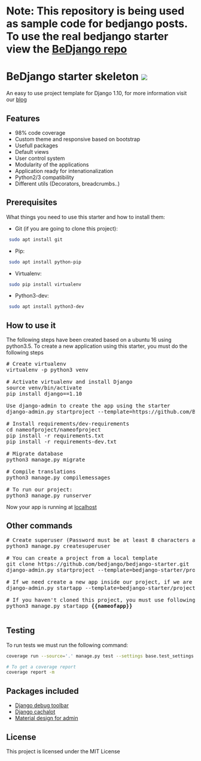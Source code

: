 # Note: This repository is being used as sample code for bedjango posts. To use the real bedjango starter view the [BeDjango repo](https://github.com/BeDjango/bedjango-starter)

# BeDjango starter skeleton ![](http://www.bedjango.com/static/images/logo-bedjango.svg)

An easy to use project template for Django 1.10, for more information visit our [blog](http://www.bedjango.com/blog/create-django-application-bedjango-starter/)

## Features
 - 98% code coverage
 - Custom theme and responsive based on bootstrap
 - Usefull packages
 - Default views
 - User control system
 - Modularity of the applications
 - Application ready for intenationalization
 - Python2/3 compatibility
 - Different utils (Decorators, breadcrumbs..)
 
## Prerequisites
What things you need to use this starter and how to install them:
 - Git (if you are going to clone this project):
 
```sh
 sudo apt install git
```
 - Pip:
 
```sh
 sudo apt install python-pip
```

 - Virtualenv:
 
```sh
 sudo pip install virtualenv
```

 - Python3-dev:
 
```sh
 sudo apt install python3-dev
```

## How to use it

The following steps have been created based on a ubuntu 16 using python3.5. To create a new application using this starter, you must do the following steps

<pre>
# Create virtualenv
virtualenv -p python3 venv

# Activate virtualenv and install Django
source venv/bin/activate
pip install django==1.10

Use django-admin to create the app using the starter
django-admin.py startproject --template=https://github.com/BeDjango/bedjango-starter/archive/master.zip --extension=py,rst,yml <b>{{nameofproject}}</b>

# Install requirements/dev-requirements
cd nameofproject/nameofproject
pip install -r requirements.txt
pip install -r requirements-dev.txt

# Migrate database 
python3 manage.py migrate

# Compile translations
python3 manage.py compilemessages

# To run our project:
python3 manage.py runserver
</pre>

Now your app is running at [localhost](http://localhost:8000)

## Other commands

<pre>
# Create superuser (Password must be at least 8 characters and contain letters, numbers and special characters !-·$%/()=?)
python3 manage.py createsuperuser

# You can create a project from a local template
git clone https://github.com/bedjango/bedjango-starter.git
django-admin.py startproject --template=bedjango-starter/project --extension=py,rst,yml <b>{{nameofproject}}</b>

# If we need create a new app inside our project, if we are cloned this project:
django-admin.py startapp --template=bedjango-starter/project/project_name --extension=py,rst,yml <b>{{nameofapp}}</b>

# If you haven't cloned this project, you must use following django command:
python3 manage.py startapp <b>{{nameofapp}}</b>

</pre>
## Testing

To run tests we must run the following command:
```sh
coverage run --source='.' manage.py test --settings base.test_settings

# To get a coverage report
coverage report -m

```

## Packages included

 - [Django debug toolbar](http://django-debug-toolbar.readthedocs.io/en/stable/)
 - [Django cachalot](http://django-cachalot.readthedocs.io/en/latest/)
 - [Material design for admin](http://forms.viewflow.io/)

## License

This project is licensed under the MIT License
